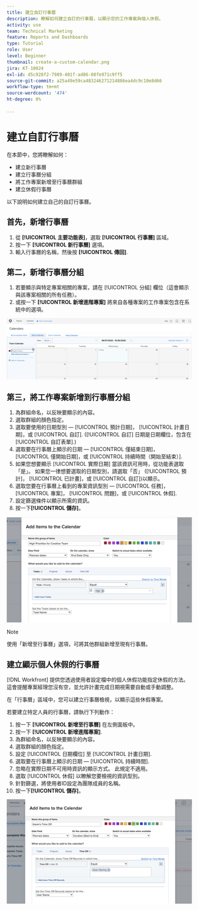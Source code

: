 ```yaml
---
title: 建立自訂行事曆
description: 瞭解如何建立自訂的行事曆，以顯示您的工作專案與個人休假。
activity: use
team: Technical Marketing
feature: Reports and Dashboards
type: Tutorial
role: User
level: Beginner
thumbnail: create-a-custom-calendar.png
jira: KT-10024
exl-id: d5c928f2-7989-401f-ad86-08fe971c9ff5
source-git-commit: a25a49e59ca483246271214886ea4dc9c10e8d66
workflow-type: tm+mt
source-wordcount: '474'
ht-degree: 0%

---
```


# 建立自訂行事曆

在本節中，您將瞭解如何：

* 建立新行事曆
* 建立行事曆分組
* 將工作專案新增至行事曆群組
* 建立休假行事曆

以下說明如何建立自己的自訂行事曆。

## 首先，新增行事曆

1. 從 **[!UICONTROL 主要功能表]**，選取 **[!UICONTROL 行事曆]** 區域。
1. 按一下 **[!UICONTROL 新行事曆]** 選項。
1. 輸入行事曆的名稱，然後按 **[!UICONTROL 傳回]**.

## 第二，新增行事曆分組

1. 若要顯示與特定專案相關的專案，請在 [!UICONTROL 分組] 欄位（這會顯示與該專案相關的所有任務）。
1. 或按一下 **[!UICONTROL 新增進階專案]** 將來自各種專案的工作專案包含在系統中的選項。

![新增群組至行事曆的畫面影像](assets/calendar-2-1.png)

## 第三，將工作專案新增到行事曆分組

1. 為群組命名，以反映要顯示的內容。
1. 選取群組的顏色指定。
1. 選取要使用的日期型別 — [!UICONTROL 預計日期]， [!UICONTROL 計畫日期]，或 [!UICONTROL 自訂]. ([!UICONTROL 自訂] 日期是日期欄位，包含在 [!UICONTROL 自訂表單].)
1. 選取要在行事曆上顯示的日期 — [!UICONTROL 僅結束日期]， [!UICONTROL 僅開始日期]，或 [!UICONTROL 持續時間（開始至結束）].
1. 如果您想要顯示 [!UICONTROL 實際日期] 當該資訊可用時，從功能表選取「是」。 如果您一律想要選取的日期型別，請選取「否」 ([!UICONTROL 預計]， [!UICONTROL 已計畫]，或 [!UICONTROL 自訂])以顯示。
1. 選取您要在行事曆上看到的專案資訊型別 — [!UICONTROL 任務]， [!UICONTROL 專案]， [!UICONTROL 問題]，或 [!UICONTROL 休假].
1. 設定篩選條件以顯示所需的資訊。
1. 按一下&#x200B;**[!UICONTROL 儲存]**。

![新增工作專案至行事曆分組的畫面影像](assets/calendar-2-2.png)

>[!NOTE]
>
>使用「新增至行事曆」選項，可將其他群組新增至現有行事曆。

## 建立顯示個人休假的行事曆

[!DNL Workfront] 提供您透過使用者設定檔中的個人休假功能指定休假的方法。 這會提醒專案經理您沒有空，並允許計畫完成日期視需要自動或手動調整。

在「行事曆」區域中，您可以建立行事曆檢視，以顯示這些休假專案。

若要建立特定人員的行事曆，請執行下列動作：

1. 按一下 **[!UICONTROL 新增至行事曆]** 在左側面板中。
1. 按一下 **[!UICONTROL 新增進階專案]**.
1. 為群組命名，以反映要顯示的內容。
1. 選取群組的顏色指定。
1. 設定 [!UICONTROL 日期欄位] 至 [!UICONTROL 計畫日期].
1. 選取要在行事曆上顯示的日期 — [!UICONTROL 持續時間].
1. 忽略在實際日期不可用時資訊的顯示方式。 此規定不適用。
1. 選取 [!UICONTROL 休假] 以瞭解您要檢視的資訊型別。
1. 針對篩選，將使用者ID設定為團隊成員的名稱。
1. 按一下&#x200B;**[!UICONTROL 儲存]**。

![新增休假專案至行事曆分組的畫面影像](assets/calendar-2-3.png)
